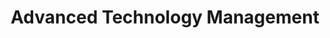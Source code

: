 ---
title: "Advanced Technology Management"
url: /denver/advanced-technology-management/
shop: computer
---